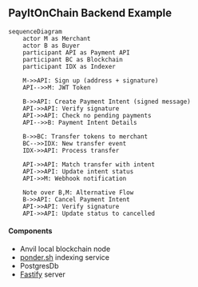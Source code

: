 ## PayItOnChain Backend Example

```mermaid
sequenceDiagram
    actor M as Merchant
    actor B as Buyer
    participant API as Payment API
    participant BC as Blockchain
    participant IDX as Indexer

    M->>API: Sign up (address + signature)
    API-->>M: JWT Token
    
    B->>API: Create Payment Intent (signed message)
    API->>API: Verify signature
    API->>API: Check no pending payments
    API-->>B: Payment Intent Details
    
    B->>BC: Transfer tokens to merchant
    BC-->>IDX: New transfer event
    IDX->>API: Process transfer
    
    API->>API: Match transfer with intent
    API->>API: Update intent status
    API->>M: Webhook notification
    
    Note over B,M: Alternative Flow
    B->>API: Cancel Payment Intent
    API->>API: Verify signature
    API->>API: Update status to cancelled
```

#### Components

- Anvil local blockchain node
- [ponder.sh](https://ponder.sh) indexing service
- PostgresDb
- [Fastify](https://fastify.dev) server


